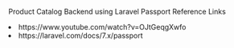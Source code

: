 Product Catalog Backend using Laravel
Passport Reference Links
<li>https://www.youtube.com/watch?v=OJtGeqgXwfo</li>
<li>https://laravel.com/docs/7.x/passport</li>